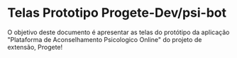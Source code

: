 # Telas Prototipo Progete-Dev/psi-bot
O objetivo deste documento é apresentar as telas do protótipo da aplicação "Plataforma de Aconselhamento Psicologico Online" do projeto de extensão, Progete!
